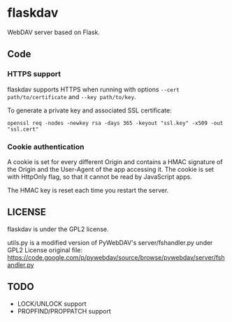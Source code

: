 # flaskdav

WebDAV server based on Flask.

## Code

### HTTPS support

flaskdav supports HTTPS when running with options <code>--cert path/to/certificate</code> and <code>--key path/to/key</code>.

To generate a private key and associated SSL certificate:
<pre><code>openssl req -nodes -newkey rsa -days 365 -keyout "ssl.key" -x509 -out "ssl.cert"</code></pre>

### Cookie authentication

A cookie is set for every different Origin and contains a HMAC signature of the Origin and the User-Agent of the app accessing it. The cookie is set with HttpOnly flag, so that it cannot be read by JavaScript apps.

The HMAC key is reset each time you restart the server.

## LICENSE

flaskdav is under the GPL2 license.

utils.py is a modified version of PyWebDAV's server/fshandler.py under GPL2 License
original file: https://code.google.com/p/pywebdav/source/browse/pywebdav/server/fshandler.py

## TODO
- LOCK/UNLOCK support
- PROPFIND/PROPPATCH support
